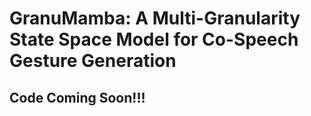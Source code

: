 # GranuMamba: A Multi-Granularity State Space Model for Co-Speech Gesture Generation
## Code Coming Soon!!!
